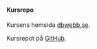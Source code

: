 #### Kursrepo

Kursens hemsida [dbwebb.se](https://dbwebb.se/kurser/ramverk1-v2).

Kursrepot på [GitHub](https://github.com/dbwebb-se/ramverk1).
